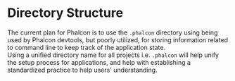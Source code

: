 # Directory Structure

The current plan for Phalcon is to use the `.phalcon` directory using being used by Phalcon devtools, but poorly utilized, for storing information related to command line to keep track of the application state.  
Using a unified directory name for all projects i.e. `.phalcon` will help unify the setup process for applications, and help with establishing a standardized practice to help users' understanding.
